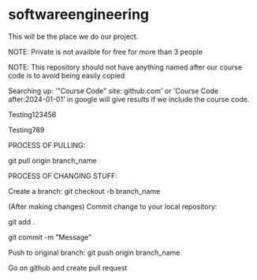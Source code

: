 # softwareengineering

This will be the place we do our project.

NOTE: Private is not availble for free for more than 3 people

NOTE: This repository should not have anything named after our course code is to avoid being easily copied

Searching up: '"Course Code" site: github.com' or 'Course Code after:2024-01-01' in google will give results if we include the course code.

Testing123456

Testing789

PROCESS OF PULLING:

git pull origin branch_name

PROCESS OF CHANGING STUFF:

Create a branch:
git checkout -b branch_name 

(After making changes) Commit change to your local repository:

git add .

git commit -m "Message"

Push to original branch:
git push origin branch_name

Go on github and create pull request
